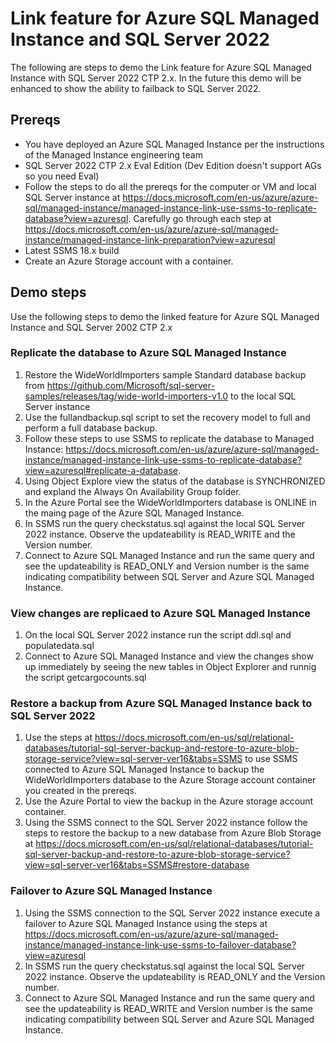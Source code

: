# Link feature for Azure SQL Managed Instance and SQL Server 2022

The following are steps to demo the Link feature for Azure SQL Managed Instance with SQL Server 2022 CTP 2.x. In the future this demo will be enhanced to show the ability to failback to SQL Server 2022.

## Prereqs

- You have deployed an Azure SQL Managed Instance per the instructions of the Managed Instance engineering team
- SQL Server 2022 CTP 2.x Eval Edition (Dev Edition doesn't support AGs so you need Eval)
- Follow the steps to do all the prereqs for the computer or VM and local SQL Server instance at https://docs.microsoft.com/en-us/azure/azure-sql/managed-instance/managed-instance-link-use-ssms-to-replicate-database?view=azuresql. Carefully go through each step at https://docs.microsoft.com/en-us/azure/azure-sql/managed-instance/managed-instance-link-preparation?view=azuresql
- Latest SSMS 18.x build
- Create an Azure Storage account with a container.

## Demo steps

Use the following steps to demo the linked feature for Azure SQL Managed Instance and SQL Server 2002 CTP 2.x

### Replicate the database to Azure SQL Managed Instance

1. Restore the WideWorldImporters sample Standard database backup from https://github.com/Microsoft/sql-server-samples/releases/tag/wide-world-importers-v1.0 to the local SQL Server instance
2. Use the fullandbackup.sql script to set the recovery model to full and perform a full database backup.
3. Follow these steps to use SSMS to replicate the database to Managed Instance: https://docs.microsoft.com/en-us/azure/azure-sql/managed-instance/managed-instance-link-use-ssms-to-replicate-database?view=azuresql#replicate-a-database.
4. Using Object Explore view the status of the database is SYNCHRONIZED and expland the Always On Availability Group folder.
5. In the Azure Portal see the WideWorldImporters database is ONLINE in the maing page of the Azure SQL Managed Instance.
6. In SSMS run the query checkstatus.sql against the local SQL Server 2022 instance. Observe the updateability is READ_WRITE and the Version number.
7. Connect to Azure SQL Managed Instance and run the same query and see the updateability is READ_ONLY and Version number is the same indicating compatibility between SQL Server and Azure SQL Managed Instance.

### View changes are replicaed to Azure SQL Managed Instance

1. On the local SQL Server 2022 instance run the script ddl.sql and populatedata.sql
2. Connect to Azure SQL Managed Instance and view the changes show up immediately by seeing the new tables in Object Explorer and runnig the script getcargocounts.sql

### Restore a backup from Azure SQL Managed Instance back to SQL Server 2022

1. Use the steps at https://docs.microsoft.com/en-us/sql/relational-databases/tutorial-sql-server-backup-and-restore-to-azure-blob-storage-service?view=sql-server-ver16&tabs=SSMS to use SSMS connected to Azure SQL Managed Instance to backup the WideWorldImporters database to the Azure Storage account container you created in the prereqs.
2. Use the Azure Portal to view the backup in the Azure storage account container.
3. Using the SSMS connect to the SQL Server 2022 instance follow the steps to restore the backup to a new database from Azure Blob Storage at https://docs.microsoft.com/en-us/sql/relational-databases/tutorial-sql-server-backup-and-restore-to-azure-blob-storage-service?view=sql-server-ver16&tabs=SSMS#restore-database

### Failover to Azure SQL Managed Instance

1. Using the SSMS connection to the SQL Server 2022 instance execute a failover to Azure SQL Managed Instance using the steps at https://docs.microsoft.com/en-us/azure/azure-sql/managed-instance/managed-instance-link-use-ssms-to-failover-database?view=azuresql
2. In SSMS run the query checkstatus.sql against the local SQL Server 2022 instance. Observe the updateability is READ_ONLY and the Version number.
3. Connect to Azure SQL Managed Instance and run the same query and see the updateability is READ_WRITE and Version number is the same indicating compatibility between SQL Server and Azure SQL Managed Instance.

